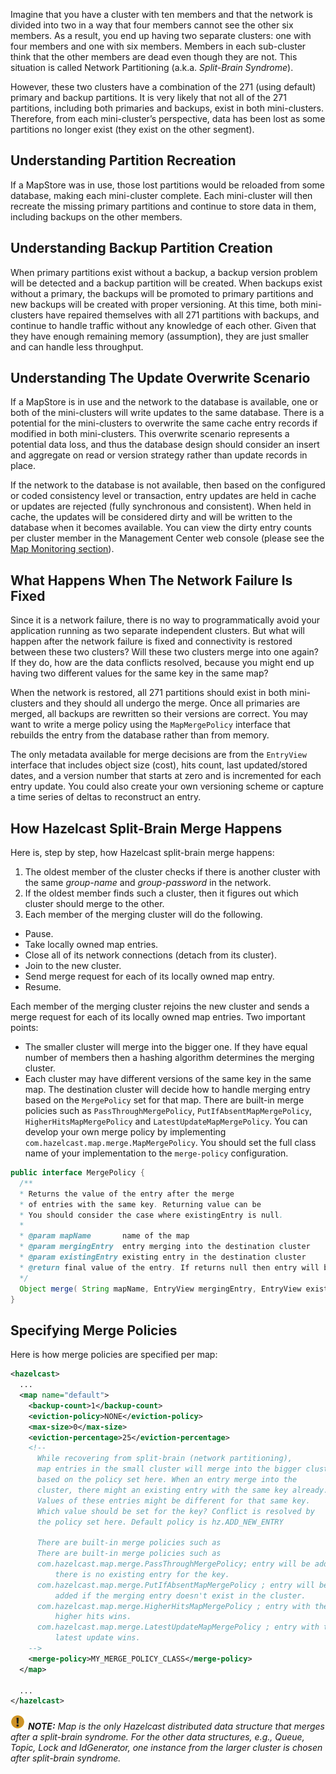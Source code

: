 
Imagine that you have a cluster with ten members and that the network is divided into two in a way that four members cannot see the other six members. As a result, you end up having two separate clusters: one with four members and one with six members. Members in each sub-cluster think that the other members are dead even though they are not. This situation is called Network Partitioning (a.k.a. *Split-Brain Syndrome*).

However, these two clusters have a combination of the 271 (using default) primary and backup partitions. It is very likely that not all of the 271 partitions, including both primaries and backups, exist in both mini-clusters.
Therefore, from each mini-cluster’s perspective, data has been lost as some partitions no longer exist (they exist on the other segment).


## Understanding Partition Recreation

If a MapStore was in use, those lost partitions would be reloaded from some database, making each mini-cluster complete.
Each mini-cluster will then recreate the missing primary partitions and continue to store data in them, including backups on the other members.



## Understanding Backup Partition Creation

When primary partitions exist without a backup, a backup version problem will be detected and a backup partition will be created.
When backups exist without a primary, the backups will be promoted to primary partitions and new backups will be created with proper versioning.
At this time, both mini-clusters have repaired themselves with all 271 partitions with backups, and continue to handle traffic without any knowledge of each other.
Given that they have enough remaining memory (assumption), they are just smaller and can handle less throughput.


## Understanding The Update Overwrite Scenario

If a MapStore is in use and the network to the database is available, one or both of the mini-clusters will write updates to the same database.
There is a potential for the mini-clusters to overwrite the same cache entry records if modified in both mini-clusters.
This overwrite scenario represents a potential data loss, and thus the database design should consider an insert and aggregate on read or version strategy rather than update records in place.

If the network to the database is not available, then based on the configured or coded consistency level or transaction, entry updates are held in cache or updates are rejected (fully synchronous and consistent).
When held in cache, the updates will be considered dirty and will be written to the database when it becomes available. You can view the dirty entry counts per cluster member in the Management Center web console (please see the [Map Monitoring section](/1900_Management/700_Management_Center/index.md)).

## What Happens When The Network Failure Is Fixed

Since it is a network failure, there is no way to programmatically avoid your application running as two separate independent clusters.
But what will happen after the network failure is fixed and connectivity is restored between these two clusters?
Will these two clusters merge into one again? If they do, how are the data conflicts resolved, because you might end up having two different values for the same key in the same map?

When the network is restored, all 271 partitions should exist in both mini-clusters and they should all undergo the merge. Once all primaries are merged,
all backups are rewritten so their versions are correct. You may want to write a merge policy using the `MapMergePolicy` interface that rebuilds the entry from the database rather than from memory.

The only metadata available for merge decisions are from the `EntryView` interface that includes object size (cost), hits count, last updated/stored dates, and a version number that starts at zero and is incremented for each entry update.
You could also create your own versioning scheme or capture a time series of deltas to reconstruct an entry.


## How Hazelcast Split-Brain Merge Happens

Here is, step by step, how Hazelcast split-brain merge happens:

1. The oldest member of the cluster checks if there is another cluster with the same *group-name* and *group-password* in the network.
2. If the oldest member finds such a cluster, then it figures out which cluster should merge to the other.
3. Each member of the merging cluster will do the following.

- Pause.
- Take locally owned map entries.
- Close all of its network connections (detach from its cluster).
- Join to the new cluster.
- Send merge request for each of its locally owned map entry.
- Resume.
	
Each member of the merging cluster rejoins the new cluster and sends a merge request for each of its locally owned map entries. Two important points:

-	The smaller cluster will merge into the bigger one. If they have equal number of members then a hashing algorithm determines the merging cluster.
-	Each cluster may have different versions of the same key in the same map. The destination cluster will decide how to handle merging entry based on the `MergePolicy` set for that map. There are built-in merge policies such as `PassThroughMergePolicy`, `PutIfAbsentMapMergePolicy`, `HigherHitsMapMergePolicy` and `LatestUpdateMapMergePolicy`. You can develop your own merge policy by implementing `com.hazelcast.map.merge.MapMergePolicy`. You should set the full class name of your implementation to the `merge-policy` configuration.


```java
public interface MergePolicy {
  /**
  * Returns the value of the entry after the merge
  * of entries with the same key. Returning value can be
  * You should consider the case where existingEntry is null.
  *
  * @param mapName       name of the map
  * @param mergingEntry  entry merging into the destination cluster
  * @param existingEntry existing entry in the destination cluster
  * @return final value of the entry. If returns null then entry will be removed.
  */
  Object merge( String mapName, EntryView mergingEntry, EntryView existingEntry );
}
```


## Specifying Merge Policies

Here is how merge policies are specified per map:

```xml
<hazelcast>
  ...
  <map name="default">
    <backup-count>1</backup-count>
    <eviction-policy>NONE</eviction-policy>
    <max-size>0</max-size>
    <eviction-percentage>25</eviction-percentage>
    <!--
      While recovering from split-brain (network partitioning),
      map entries in the small cluster will merge into the bigger cluster
      based on the policy set here. When an entry merge into the
      cluster, there might an existing entry with the same key already.
      Values of these entries might be different for that same key.
      Which value should be set for the key? Conflict is resolved by
      the policy set here. Default policy is hz.ADD_NEW_ENTRY

      There are built-in merge policies such as
      There are built-in merge policies such as
      com.hazelcast.map.merge.PassThroughMergePolicy; entry will be added if
          there is no existing entry for the key.
      com.hazelcast.map.merge.PutIfAbsentMapMergePolicy ; entry will be
          added if the merging entry doesn't exist in the cluster.
      com.hazelcast.map.merge.HigherHitsMapMergePolicy ; entry with the
          higher hits wins.
      com.hazelcast.map.merge.LatestUpdateMapMergePolicy ; entry with the
          latest update wins.
    -->
    <merge-policy>MY_MERGE_POLICY_CLASS</merge-policy>
  </map>

  ...
</hazelcast>
```

![image](../images/NoteSmall.jpg) ***NOTE:*** *Map is the only Hazelcast distributed data structure that merges after a split-brain syndrome. For the other data structures, e.g., Queue, Topic, Lock and IdGenerator, one instance from the larger cluster is chosen after split-brain syndrome.*

